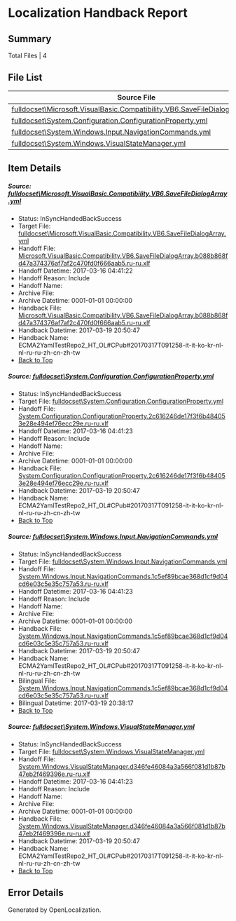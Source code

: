 # <a name='report-top'></a> Localization Handback Report

## Summary
 Total Files | 4

## File List
 Source File | Status | Details 
 ----------- | ------ | ------- 
 [fulldocset\Microsoft.VisualBasic.Compatibility.VB6.SaveFileDialogArray.yml](https://github.com/OpenLocalizationTestOrg/ECMA2YamlTestRepo2/blob/9a577bbd8ead778fd4723fbdbce691e69b3b14d4/fulldocset/Microsoft.VisualBasic.Compatibility.VB6.SaveFileDialogArray.yml) | InSyncHandedBackSuccess | [Details](#6218349d07b9563d170cd450726def9153cf842174549)
 [fulldocset\System.Configuration.ConfigurationProperty.yml](https://github.com/OpenLocalizationTestOrg/ECMA2YamlTestRepo2/blob/9a577bbd8ead778fd4723fbdbce691e69b3b14d4/fulldocset/System.Configuration.ConfigurationProperty.yml) | InSyncHandedBackSuccess | [Details](#5e575323903d7895d9b0b45b6cc5450c5fac017276116)
 [fulldocset\System.Windows.Input.NavigationCommands.yml](https://github.com/OpenLocalizationTestOrg/ECMA2YamlTestRepo2/blob/9a577bbd8ead778fd4723fbdbce691e69b3b14d4/fulldocset/System.Windows.Input.NavigationCommands.yml) | InSyncHandedBackSuccess | [Details](#1436474a12ed58c6cec003010b2dac78d31b491f86053)
 [fulldocset\System.Windows.VisualStateManager.yml](https://github.com/OpenLocalizationTestOrg/ECMA2YamlTestRepo2/blob/9a577bbd8ead778fd4723fbdbce691e69b3b14d4/fulldocset/System.Windows.VisualStateManager.yml) | InSyncHandedBackSuccess | [Details](#537707eb43479188cd7f4360ff9dc953a678858987010)

## Item Details
##### <a name='6218349d07b9563d170cd450726def9153cf842174549'></a> Source: [fulldocset\Microsoft.VisualBasic.Compatibility.VB6.SaveFileDialogArray.yml](https://github.com/OpenLocalizationTestOrg/ECMA2YamlTestRepo2/blob/9a577bbd8ead778fd4723fbdbce691e69b3b14d4/fulldocset/Microsoft.VisualBasic.Compatibility.VB6.SaveFileDialogArray.yml)
* Status: InSyncHandedBackSuccess
* Target File: [fulldocset\Microsoft.VisualBasic.Compatibility.VB6.SaveFileDialogArray.yml](https://github.com/OpenLocalizationTestOrg/ECMA2YamlTestRepo2.ru-ru/blob/cb0abf8e3aa19011fbf5b642495e478c640ba37b/fulldocset/Microsoft.VisualBasic.Compatibility.VB6.SaveFileDialogArray.yml)
* Handoff File: [Microsoft.VisualBasic.Compatibility.VB6.SaveFileDialogArray.b088b868fd47a374376af7af2c470fd0f666aab5.ru-ru.xlf](https://github.com/OpenLocalizationTestOrg/ECMA2YamlTestRepo2.handoff/blob/f5b7c794c0232d740d1abe0f184ad6404a10c89e/ol-handoff/OpenLocalizationTestOrg/ECMA2YamlTestRepo2.ru-ru/master/fulldocset/Microsoft.VisualBasic.Compatibility.VB6.SaveFileDialogArray.b088b868fd47a374376af7af2c470fd0f666aab5.ru-ru.xlf)
* Handoff Datetime: 2017-03-16 04:41:22
* Handoff Reason: Include
* Handoff Name: 
* Archive File: 
* Archive Datetime: 0001-01-01 00:00:00
* Handback File: [Microsoft.VisualBasic.Compatibility.VB6.SaveFileDialogArray.b088b868fd47a374376af7af2c470fd0f666aab5.ru-ru.xlf](https://github.com/OpenLocalizationTestOrg/ECMA2YamlTestRepo2.handback/blob/457d66c0463f321502bafdea26b943a83099c1bc/ol-handback/OpenLocalizationTestOrg/ECMA2YamlTestRepo2.ru-ru/master/fulldocset/Microsoft.VisualBasic.Compatibility.VB6.SaveFileDialogArray.b088b868fd47a374376af7af2c470fd0f666aab5.ru-ru.xlf)
* Handback Datetime: 2017-03-19 20:50:47
* Handback Name: ECMA2YamlTestRepo2_HT_OL#CPub#20170317T091258-it-it-ko-kr-nl-nl-ru-ru-zh-cn-zh-tw
* [Back to Top](#report-top)

##### <a name='5e575323903d7895d9b0b45b6cc5450c5fac017276116'></a> Source: [fulldocset\System.Configuration.ConfigurationProperty.yml](https://github.com/OpenLocalizationTestOrg/ECMA2YamlTestRepo2/blob/9a577bbd8ead778fd4723fbdbce691e69b3b14d4/fulldocset/System.Configuration.ConfigurationProperty.yml)
* Status: InSyncHandedBackSuccess
* Target File: [fulldocset\System.Configuration.ConfigurationProperty.yml](https://github.com/OpenLocalizationTestOrg/ECMA2YamlTestRepo2.ru-ru/blob/cb0abf8e3aa19011fbf5b642495e478c640ba37b/fulldocset/System.Configuration.ConfigurationProperty.yml)
* Handoff File: [System.Configuration.ConfigurationProperty.2c616246de17f3f6b484053e28e494ef76ecc29e.ru-ru.xlf](https://github.com/OpenLocalizationTestOrg/ECMA2YamlTestRepo2.handoff/blob/f5b7c794c0232d740d1abe0f184ad6404a10c89e/ol-handoff/OpenLocalizationTestOrg/ECMA2YamlTestRepo2.ru-ru/master/fulldocset/System.Configuration.ConfigurationProperty.2c616246de17f3f6b484053e28e494ef76ecc29e.ru-ru.xlf)
* Handoff Datetime: 2017-03-16 04:41:23
* Handoff Reason: Include
* Handoff Name: 
* Archive File: 
* Archive Datetime: 0001-01-01 00:00:00
* Handback File: [System.Configuration.ConfigurationProperty.2c616246de17f3f6b484053e28e494ef76ecc29e.ru-ru.xlf](https://github.com/OpenLocalizationTestOrg/ECMA2YamlTestRepo2.handback/blob/457d66c0463f321502bafdea26b943a83099c1bc/ol-handback/OpenLocalizationTestOrg/ECMA2YamlTestRepo2.ru-ru/master/fulldocset/System.Configuration.ConfigurationProperty.2c616246de17f3f6b484053e28e494ef76ecc29e.ru-ru.xlf)
* Handback Datetime: 2017-03-19 20:50:47
* Handback Name: ECMA2YamlTestRepo2_HT_OL#CPub#20170317T091258-it-it-ko-kr-nl-nl-ru-ru-zh-cn-zh-tw
* [Back to Top](#report-top)

##### <a name='1436474a12ed58c6cec003010b2dac78d31b491f86053'></a> Source: [fulldocset\System.Windows.Input.NavigationCommands.yml](https://github.com/OpenLocalizationTestOrg/ECMA2YamlTestRepo2/blob/9a577bbd8ead778fd4723fbdbce691e69b3b14d4/fulldocset/System.Windows.Input.NavigationCommands.yml)
* Status: InSyncHandedBackSuccess
* Target File: [fulldocset\System.Windows.Input.NavigationCommands.yml](https://github.com/OpenLocalizationTestOrg/ECMA2YamlTestRepo2.ru-ru/blob/cb0abf8e3aa19011fbf5b642495e478c640ba37b/fulldocset/System.Windows.Input.NavigationCommands.yml)
* Handoff File: [System.Windows.Input.NavigationCommands.1c5ef89bcae368d1cf9d04cd6e03c5e35c757a53.ru-ru.xlf](https://github.com/OpenLocalizationTestOrg/ECMA2YamlTestRepo2.handoff/blob/f5b7c794c0232d740d1abe0f184ad6404a10c89e/ol-handoff/OpenLocalizationTestOrg/ECMA2YamlTestRepo2.ru-ru/master/fulldocset/System.Windows.Input.NavigationCommands.1c5ef89bcae368d1cf9d04cd6e03c5e35c757a53.ru-ru.xlf)
* Handoff Datetime: 2017-03-16 04:41:23
* Handoff Reason: Include
* Handoff Name: 
* Archive File: 
* Archive Datetime: 0001-01-01 00:00:00
* Handback File: [System.Windows.Input.NavigationCommands.1c5ef89bcae368d1cf9d04cd6e03c5e35c757a53.ru-ru.xlf](https://github.com/OpenLocalizationTestOrg/ECMA2YamlTestRepo2.handback/blob/457d66c0463f321502bafdea26b943a83099c1bc/ol-handback/OpenLocalizationTestOrg/ECMA2YamlTestRepo2.ru-ru/master/fulldocset/System.Windows.Input.NavigationCommands.1c5ef89bcae368d1cf9d04cd6e03c5e35c757a53.ru-ru.xlf)
* Handback Datetime: 2017-03-19 20:50:47
* Handback Name: ECMA2YamlTestRepo2_HT_OL#CPub#20170317T091258-it-it-ko-kr-nl-nl-ru-ru-zh-cn-zh-tw
* Bilingual File: [System.Windows.Input.NavigationCommands.1c5ef89bcae368d1cf9d04cd6e03c5e35c757a53.ru-ru.xlf](https://github.com/OpenLocalizationTestOrg/ECMA2YamlTestRepo2.handback/blob/7b2057912d8c3ce2a584c80ff68ec60a0b1ce500/ol-handback/OpenLocalizationTestOrg/ECMA2YamlTestRepo2.ru-ru/master/fulldocset/System.Windows.Input.NavigationCommands.1c5ef89bcae368d1cf9d04cd6e03c5e35c757a53.ru-ru.xlf)
* Bilingual Datetime: 2017-03-19 20:38:17
* [Back to Top](#report-top)

##### <a name='537707eb43479188cd7f4360ff9dc953a678858987010'></a> Source: [fulldocset\System.Windows.VisualStateManager.yml](https://github.com/OpenLocalizationTestOrg/ECMA2YamlTestRepo2/blob/9a577bbd8ead778fd4723fbdbce691e69b3b14d4/fulldocset/System.Windows.VisualStateManager.yml)
* Status: InSyncHandedBackSuccess
* Target File: [fulldocset\System.Windows.VisualStateManager.yml](https://github.com/OpenLocalizationTestOrg/ECMA2YamlTestRepo2.ru-ru/blob/cb0abf8e3aa19011fbf5b642495e478c640ba37b/fulldocset/System.Windows.VisualStateManager.yml)
* Handoff File: [System.Windows.VisualStateManager.d346fe46084a3a566f081d1b87b47eb2f469396e.ru-ru.xlf](https://github.com/OpenLocalizationTestOrg/ECMA2YamlTestRepo2.handoff/blob/f5b7c794c0232d740d1abe0f184ad6404a10c89e/ol-handoff/OpenLocalizationTestOrg/ECMA2YamlTestRepo2.ru-ru/master/fulldocset/System.Windows.VisualStateManager.d346fe46084a3a566f081d1b87b47eb2f469396e.ru-ru.xlf)
* Handoff Datetime: 2017-03-16 04:41:23
* Handoff Reason: Include
* Handoff Name: 
* Archive File: 
* Archive Datetime: 0001-01-01 00:00:00
* Handback File: [System.Windows.VisualStateManager.d346fe46084a3a566f081d1b87b47eb2f469396e.ru-ru.xlf](https://github.com/OpenLocalizationTestOrg/ECMA2YamlTestRepo2.handback/blob/457d66c0463f321502bafdea26b943a83099c1bc/ol-handback/OpenLocalizationTestOrg/ECMA2YamlTestRepo2.ru-ru/master/fulldocset/System.Windows.VisualStateManager.d346fe46084a3a566f081d1b87b47eb2f469396e.ru-ru.xlf)
* Handback Datetime: 2017-03-19 20:50:47
* Handback Name: ECMA2YamlTestRepo2_HT_OL#CPub#20170317T091258-it-it-ko-kr-nl-nl-ru-ru-zh-cn-zh-tw
* [Back to Top](#report-top)


## Error Details

Generated by OpenLocalization.
